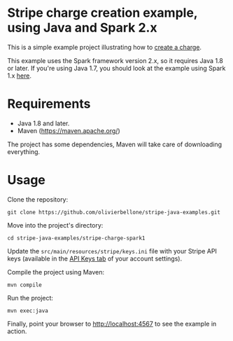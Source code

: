 # Stripe charge creation example, using Java and Spark 2.x

This is a simple example project illustrating how to [create a charge](https://stripe.com/docs/tutorials/charges).

This example uses the Spark framework version 2.x, so it requires Java 1.8 or later. If you're using Java 1.7, you should look at the example using Spark 1.x [here](../stripe-charge-spark1).

Requirements
============

- Java 1.8 and later.
- Maven (<https://maven.apache.org/>)

The project has some dependencies, Maven will take care of downloading everything.

Usage
=====

Clone the repository:

    git clone https://github.com/olivierbellone/stripe-java-examples.git

Move into the project's directory:

    cd stripe-java-examples/stripe-charge-spark1

Update the `src/main/resources/stripe/keys.ini` file with your Stripe API keys (available in the [API Keys tab](https://dashboard.stripe.com/account/apikeys) of your account settings).

Compile the project using Maven:

    mvn compile

Run the project:

    mvn exec:java

Finally, point your browser to <http://localhost:4567> to see the example in action.
